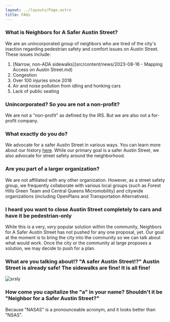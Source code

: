```yaml
---
layout: ../layouts/Page.astro
title: FAQs
---
```

### What is Neighbors for A Safer Austin Street?

We are an unincorporated group of neighbors who are tired of the city's inaction regarding pedestrian safety and comfort issues on Austin Street. These issues include:

1. [Narrow, non-ADA sidewalks](src/content/news/2023-08-16 - Mapping Access on Austin Street.md)
2. Congestion
3. Over 100 injuries since 2018
4. Air and noise pollution from idling and honking cars
5. Lack of public seating

### Unincorporated? So you are not a non-profit?

We are not a "non-profit" as defined by the IRS. But we are also not a for-profit company. 

### What exactly do you do?

We advocate for a safer Austin Street in various ways. You can learn more about our history [here](/campaigns). While our primary goal is a safer Austin Street, we also advocate for street safety around the neighborhood. 

### Are you part of a larger organization?

We are not affiliated with any other organization. However, as a street safety group, we frequently collaborate with various local groups (such as Forest Hills Green Team and Central Queens Micromobility) and citywide organizations (including OpenPlans and Transportation Alternatives).

### I heard you want to close Austin Street completely to cars and have it be pedestrian-only

While this is a very, *very* popular solution within the community, Neighbors for A Safer Austin Street has not pushed for any one proposal, yet. Our goal at the moment is to bring the city into the community so we can talk about what would work. Once the city or the community at large proposes a solution, we may decide to push for a plan. 

### What are you talking about!? "A safer Austin Street!?" Austin Street is already safe! The sidewalks are fine! It is all fine!

![srsly](../assets/straight-face.gif.gif)

### How come you capitalize the "a" in your name? Shouldn't it be "Neighbor for a Safer Austin Street?"

Because "NASAS" is a pronounceable acronym, and it looks better than "NSAS".
